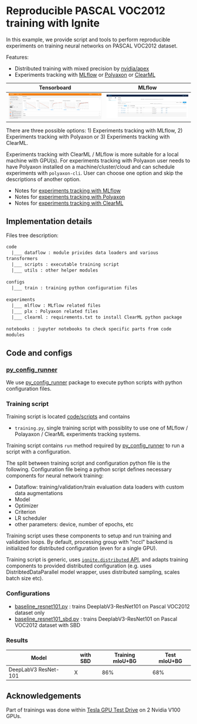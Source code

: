 # Reproducible PASCAL VOC2012 training with Ignite

In this example, we provide script and tools to perform reproducible experiments on training neural networks on PASCAL VOC2012
dataset.

Features:

- Distributed training with mixed precision by [nvidia/apex](https://github.com/NVIDIA/apex/)
- Experiments tracking with [MLflow](https://mlflow.org/) or [Polyaxon](https://polyaxon.com/) or [ClearML](https://github.com/allegroai/clearml)

 Tensorboard | MLflow 
---|---
 ![tb_dashboard](assets/tb_dashboard.png) | ![mlflow_dashboard](assets/mlflow_dashboard.png) 

<!-- Trains Server: https://demoapp.trains.allegro.ai/projects/f36e8adf88bd4e08a123f3f1f82c29b0 -->

There are three possible options: 1) Experiments tracking with MLflow, 2) Experiments tracking with Polyaxon or 3) Experiments tracking with ClearML.

Experiments tracking with ClearML / MLflow is more suitable for a local machine with GPU(s). For experiments tracking with Polyaxon
user needs to have Polyaxon installed on a machine/cluster/cloud and can schedule experiments with `polyaxon-cli`.
User can choose one option and skip the descriptions of another option.

- Notes for [experiments tracking with MLflow](NOTES_MLflow.md)
- Notes for [experiments tracking with Polyaxon](NOTES_Polyaxon.md)
- Notes for [experiments tracking with ClearML](NOTES_ClearML.md)

## Implementation details

Files tree description:

```
code
  |___ dataflow : module privides data loaders and various transformers
  |___ scripts : executable training script
  |___ utils : other helper modules

configs
  |___ train : training python configuration files

experiments
  |___ mlflow : MLflow related files
  |___ plx : Polyaxon related files
  |___ clearml : requirements.txt to install ClearML python package

notebooks : jupyter notebooks to check specific parts from code modules
```

## Code and configs

### [py_config_runner](https://github.com/vfdev-5/py_config_runner)

We use [py_config_runner](https://github.com/vfdev-5/py_config_runner) package to execute python scripts with python configuration files.

### Training script

Training script is located [code/scripts](code/scripts/) and contains

- `training.py`, single training script with possiblity to use one of MLflow / Polayaxon / ClearML experiments tracking systems.

Training script contains `run` method required by [py_config_runner](https://github.com/vfdev-5/py_config_runner) to
run a script with a configuration.

The split between training script and configuration python file is the following.
Configuration file being a python script defines necessary components for neural network training:

- Dataflow: training/validation/train evaluation data loaders with custom data augmentations
- Model
- Optimizer
- Criterion
- LR scheduler
- other parameters: device, number of epochs, etc

Training script uses these components to setup and run training and validation loops. By default,
processing group with "nccl" backend is initialized for distributed configuration (even for a single GPU).

Training script is generic, uses [`ignite.distributed` API](https://pytorch.org/ignite/master/distributed.html), and adapts
training components to provided distributed configuration (e.g. uses DistribtedDataParallel model wrapper,
uses distributed sampling, scales batch size etc).

### Configurations

- [baseline_resnet101.py](configs/train/baseline_resnet101.py) : trains DeeplabV3-ResNet101 on Pascal VOC2012 dataset only
- [baseline_resnet101_sbd.py](configs/train/baseline_resnet101_sbd.py) : trains DeeplabV3-ResNet101 on Pascal VOC2012 dataset with SBD

### Results

Model | with SBD | Training mIoU+BG | Test mIoU+BG
---|---|---|---
DeepLabV3 ResNet-101 | X | 86% | 68%

## Acknowledgements

Part of trainings was done within [Tesla GPU Test Drive](https://www.nvidia.com/en-us/data-center/tesla/gpu-test-drive/)
on 2 Nvidia V100 GPUs.
